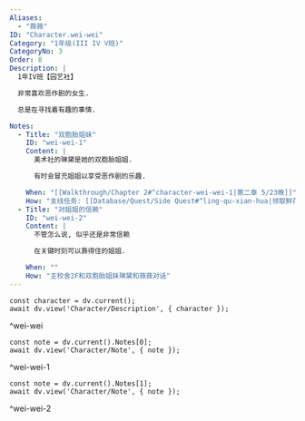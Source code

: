 ```yaml
---
Aliases:
  - "薇薇"
ID: "Character.wei-wei"
Category: "1年级(III IV V班)"
CategoryNo: 3
Order: 8
Description: |
  1年IV班【园艺社】

  非常喜欢恶作剧的女生.

  总是在寻找着有趣的事情.

Notes:
  - Title: "双胞胎姐妹"
    ID: "wei-wei-1"
    Content: |
      美术社的琳黛是她的双胞胎姐姐.

      有时会冒充姐姐以享受恶作剧的乐趣.

    When: "[[Walkthrough/Chapter 2#^character-wei-wei-1|第二章 5/23晚]]"
    How: "支线任务: [[Database/Quest/Side Quest#^ling-qu-xian-hua|领取鲜花]] 获得"
  - Title: "对姐姐的信赖"
    ID: "wei-wei-2"
    Content: |
      不管怎么说, 似乎还是非常信赖

      在关键时刻可以靠得住的姐姐.

    When: ""
    How: "主校舍2F和双胞胎姐妹琳黛和薇薇对话"
---
```

```dataviewjs
const character = dv.current();
await dv.view('Character/Description', { character });
```
^wei-wei

```dataviewjs
const note = dv.current().Notes[0];
await dv.view('Character/Note', { note });
```
^wei-wei-1

```dataviewjs
const note = dv.current().Notes[1];
await dv.view('Character/Note', { note });
```
^wei-wei-2
